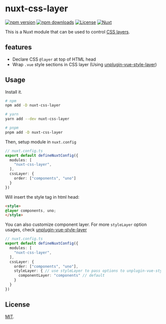 # nuxt-css-layer
[![npm version][npm-version-src]][npm-version-href]
[![npm downloads][npm-downloads-src]][npm-downloads-href]
[![License][license-src]][license-href]
[![Nuxt][nuxt-src]][nuxt-href]

This is a Nuxt module that can be used to control [CSS layers](https://developer.mozilla.org/en-US/docs/Web/CSS/@layer).

## features
- Declare CSS `@layer` at top of HTML head
- Wrap `.vue` style sections in CSS layer (Using [unplugin-vue-style-layer](https://github.com/shunnNet/vue-style-layer/tree/main/packages/unplugin-vue-style-layer#readme))

## Usage
Install it.
```sh
# npm
npm add -D nuxt-css-layer

# yarn
yarn add --dev nuxt-css-layer

# pnpm
pnpm add -D nuxt-css-layer
```

Then, setup module in `nuxt.config`

```ts
// nuxt.config.ts
export default defineNuxtConfig({
  modules: [
    "nuxt-css-layer",
  ],
  cssLayer: {
    order: ["components", "uno"]
  }
})
```

Will insert the style tag in html head:

```html
<style>
@layer components, uno;
</style>
```

You can also customize component layer. For more `styleLayer` option usages, check [unplugin-vue-style-layer](https://github.com/shunnNet/vue-style-layer/tree/main/packages/unplugin-vue-style-layer#readme)

```ts
// nuxt.config.ts
export default defineNuxtConfig({
  modules: [
    "nuxt-css-layer",
  ],
  cssLayer: {
    order: ["components", "uno"],
    styleLayer: { // use styleLayer to pass options to unplugin-vue-style-layer
      componentLayer: "components" // default
    }
  }
})
```

## License

[MIT](LICENSE).


<!-- Badges -->
[npm-version-src]: https://img.shields.io/npm/v/nuxt-css-layer/latest.svg?style=flat&colorA=18181B&colorB=28CF8D
[npm-version-href]: https://npmjs.com/package/nuxt-css-layer

[npm-downloads-src]: https://img.shields.io/npm/dm/nuxt-css-layer.svg?style=flat&colorA=18181B&colorB=28CF8D
[npm-downloads-href]: https://npmjs.com/package/nuxt-css-layer

[license-src]: https://img.shields.io/npm/l/nuxt-css-layer.svg?style=flat&colorA=18181B&colorB=28CF8D
[license-href]: https://npmjs.com/package/nuxt-css-layer

[nuxt-src]: https://img.shields.io/badge/Nuxt-18181B?logo=nuxt.js
[nuxt-href]: https://nuxt.com